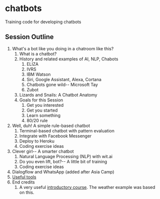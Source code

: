 # chatbots
Training code for developing chatbots

## Session Outline
1. What's a bot like you doing in a chatroom like this?
   1. What is a chatbot?
   1. History and related examples of AI, NLP, Chabots
      1. ELIZA
      1. IVRS
      1. IBM Watson
      1. Siri, Google Assistant, Alexa, Cortana
      1. Chatbots gone wild-- Microsoft Tay
      1. Zubot
   1. Lizards and Snails: A Chatbot Anatomy
   1. Goals for this Session
      1. Get you interested
      1. Get you started
      1. Learn something
      1. 80/20 rule
1. Well, duh! A simple rule-based chatbot
   1. Terminal-based chatbot with pattern evaluation
   1. Integrate with Facebook Messenger
   1. Deploy to Heroku
   1. Coding exercise ideas
1. Clever girl-- A smarter chatbot
   1. Natural Language Processing (NLP) with wit.ai
   1. Do you even lift, bot?-- A little bit of training
   1. Coding exercise ideas
1. Dialogflow and WhatsApp (added after Asia Camp)
1. [Useful tools](useful_tools.md)
1. End credits
   1. A very useful [introductory course](https://www.udemy.com/build-incredible-chatbots). The weather example was based on this.

